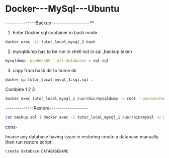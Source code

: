 # Docker---MySql---Ubuntu

---------------Backup-------------------**

1. Enter Docker sql container in bash mode
```bash
docker exec -it tutor_local_mysql_1 bash
```
2. mysqldump has to be run in shell not in sql ,backup taken 
```bash
mysqldump -pqbbGos0S --all-databases > sql.sql
```
3. copy from bash dir to home dir 
```bash
docker cp tutor_local_mysql_1:sql.sql . 
```

Combine 1 2 3 
```bash
docker exec tutor_local_mysql_1 /usr/bin/mysqldump -u root --password=qbbGos0S --all-databases > backup.sql
```
--------------Restore-------------------
```bash
cat backup.sql | docker exec -i tutor_local_mysql_1 /usr/bin/mysql -u root --password=qbbGos0S --all-databases
```

cons- 

Incase any database having issue in restoring create a database manually then run restore script 
```bash
create database DATABASENAME
```

